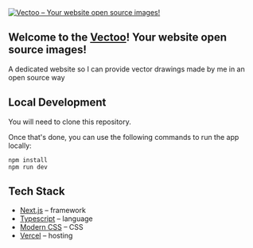 <a href="https://vectoo.vercel.app">
  <img alt="Vectoo – Your website open source images!" src="https://github.com/LipeSou/vectoo/assets/68256101/1a077b66-a008-4f2b-8d77-fb170935a7d9">
</a>

## Welcome to the [Vectoo](https://vectoo.vercel.app/)! Your website open source images!

A dedicated website so I can provide vector drawings made by me in an open source way

## Local Development

You will need to clone this repository.

Once that's done, you can use the following commands to run the app locally:

```
npm install
npm run dev
```

## Tech Stack

- [Next.js](https://nextjs.org/) – framework
- [Typescript](https://www.typescriptlang.org/) – language
- [Modern CSS](https://developer.mozilla.org/pt-BR/docs/Web/CSS) – CSS
- [Vercel](https://vercel.com/) – hosting
